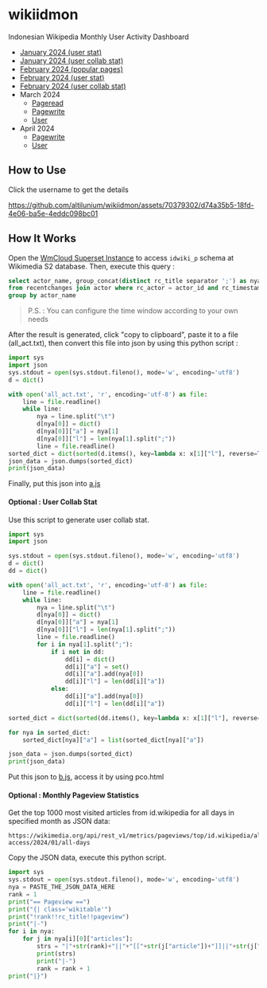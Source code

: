 # wikiidmon
Indonesian Wikipedia Monthly User Activity Dashboard

* [January 2024 (user stat)](https://altilunium.github.io/wikiidmon/jan24/)
* [January 2024 (user collab stat)](https://altilunium.github.io/wikiidmon/jan24/pco.html)
* [February 2024 (popular pages)](https://github.com/altilunium/wikiidmon/blob/main/2024/feb.txt)
* [February 2024 (user stat)](https://altilunium.github.io/wikiidmon/2024/feb/)
* [February 2024 (user collab stat)](https://altilunium.github.io/wikiidmon/2024/feb/pco.html)
* March 2024
  * [Pageread](https://github.com/altilunium/wikiidmon/blob/main/2024/mar/pageview.txt)
  * [Pagewrite](https://github.com/altilunium/wikiidmon/blob/main/2024/mar/pagewrite.txt)
  * [User](https://github.com/altilunium/wikiidmon/blob/main/2024/mar/user.txt)
* April 2024
  * [Pagewrite](https://github.com/altilunium/wikiidmon/blob/main/2024/apr/pagewrite.txt)
  * [User](https://github.com/altilunium/wikiidmon/blob/main/2024/apr/user.txt)

## How to Use
Click the username to get the details

https://github.com/altilunium/wikiidmon/assets/70379302/d74a35b5-18fd-4e06-ba5e-4eddc098bc01

## How It Works

Open the [WmCloud Superset Instance](https://superset.wmcloud.org/) to access `idwiki_p` schema at Wikimedia S2 database. Then, execute this query :

~~~sql
select actor_name, group_concat(distinct rc_title separator ';') as nya
from recentchanges join actor where rc_actor = actor_id and rc_timestamp >= 20240101000000 and rc_timestamp <= 20240201000000
group by actor_name 
~~~

> P.S. : You can configure the time window according to your own needs

After the result is generated, click "copy to clipboard", paste it to a file (all_act.txt), then convert this file into json by using this python script : 

~~~python
import sys
import json
sys.stdout = open(sys.stdout.fileno(), mode='w', encoding='utf8')
d = dict()

with open('all_act.txt', 'r', encoding='utf-8') as file:
    line = file.readline()
    while line:
        nya = line.split("\t")
        d[nya[0]] = dict()
        d[nya[0]]["a"] = nya[1]
        d[nya[0]]["l"] = len(nya[1].split(";"))
        line = file.readline()
sorted_dict = dict(sorted(d.items(), key=lambda x: x[1]["l"], reverse=True)) 
json_data = json.dumps(sorted_dict)
print(json_data)
~~~

Finally, put this json into [a.js](https://github.com/altilunium/wikiidmon/blob/main/jan24/a.js)

#### Optional : User Collab Stat
Use this script to generate user collab stat.

~~~python
import sys
import json

sys.stdout = open(sys.stdout.fileno(), mode='w', encoding='utf8')
d = dict()
dd = dict()

with open('all_act.txt', 'r', encoding='utf-8') as file:
    line = file.readline()
    while line:
        nya = line.split("\t")
        d[nya[0]] = dict()
        d[nya[0]]["a"] = nya[1]
        d[nya[0]]["l"] = len(nya[1].split(";"))
        line = file.readline()
        for i in nya[1].split(";"):
            if i not in dd:
                dd[i] = dict()
                dd[i]["a"] = set()
                dd[i]["a"].add(nya[0])
                dd[i]["l"] = len(dd[i]["a"])
            else:
                dd[i]["a"].add(nya[0])
                dd[i]["l"] = len(dd[i]["a"]) 

sorted_dict = dict(sorted(dd.items(), key=lambda x: x[1]["l"], reverse=True))   

for nya in sorted_dict:
    sorted_dict[nya]["a"] = list(sorted_dict[nya]["a"])

json_data = json.dumps(sorted_dict)
print(json_data)
~~~
Put this json to [b.js](https://github.com/altilunium/wikiidmon/tree/main/jan24), access it by using pco.html

#### Optional : Monthly Pageview Statistics
Get the top 1000 most visited articles from id.wikipedia for all days in specified month as JSON data:
```
https://wikimedia.org/api/rest_v1/metrics/pageviews/top/id.wikipedia/all-access/2024/01/all-days
```

Copy the JSON data, execute this python script.
~~~python
import sys
sys.stdout = open(sys.stdout.fileno(), mode='w', encoding='utf8')
nya = PASTE_THE_JSON_DATA_HERE
rank = 1
print("== Pageview ==")
print("{| class='wikitable'")
print("!rank!!rc_title!!pageview")
print("|-")
for i in nya:
	for j in nya[i][0]["articles"]:
		strs = "|"+str(rank)+"||"+"[["+str(j["article"])+"]]||"+str(j["views"])
		print(strs)
		print("|-")
		rank = rank + 1
print("|}")
~~~
